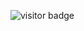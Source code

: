![visitor badge](https://visitor-badge.glitch.me/badge?page_id=syukinmei.syukinmei&left_color=red&right_color=yellow&left_text=A%20good%20code%20is%20like%20a%20story,%20not%20a%20puzzle.)